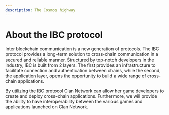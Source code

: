 ```yaml
---
description: The Cosmos highway
---
```


# About the IBC protocol

Inter blockchain communication is a new generation of protocols. The IBC protocol provides a long-term solution to cross-chain communication in a secured and reliable manner. Structured by top-notch developers in the industry, IBC is built from 2 layers. The first provides an infrastructure to facilitate connection and authentication between chains, while the second, the application layer, opens the opportunity to build a wide range of cross-chain applications.

By utilizing the IBC protocol Clan Network can allow her game developers to create and deploy cross-chain applications. Furthermore, we will provide the ability to have interoperability between the various games and applications launched on Clan Network.
